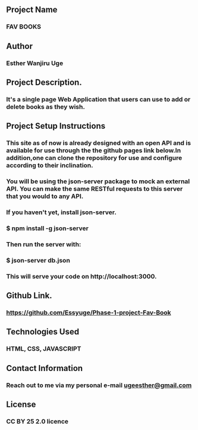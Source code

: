 ## Project Name
### FAV BOOKS

## Author

### Esther Wanjiru Uge

## Project Description.

### It's a single page Web Application that users can use to add or delete books as they wish.

## Project Setup Instructions

### This site as of now is already designed with an open API and is available for use through the the github pages link below.In addition,one can clone the repository for use and configure according to their inclination.

### You will be using the json-server package to mock an external API. You can make the same RESTful requests to this server that you would to any API. 

### If you haven't yet, install json-server.

### $ npm install -g json-server

### Then run the server with:
### $ json-server db.json

### This will serve your code on http://localhost:3000.


## Github Link.

### https://github.com/Essyuge/Phase-1-project-Fav-Book

## Technologies Used

### HTML, CSS, JAVASCRIPT

## Contact  Information

### Reach out to me via my personal e-mail ugeesther@gmail.com
## 
## License
### CC BY 25 2.0 licence

